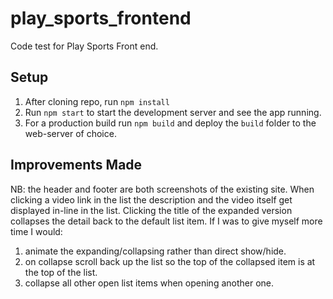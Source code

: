 # play_sports_frontend

Code test for Play Sports Front end.

## Setup
1) After cloning repo, run `npm install`
2) Run `npm start` to start the development server and see the app running.
3) For a production build run `npm build` and deploy the `build` folder to the web-server of choice.

## Improvements Made
NB: the header and footer are both screenshots of the existing site.
When clicking a video link in the list the description and the video itself get displayed in-line in the list.
Clicking the title of the expanded version collapses the detail back to the default list item.
If I was to give myself more time I would:
1) animate the expanding/collapsing rather than direct show/hide.
2) on collapse scroll back up the list so the top of the collapsed item is at the top of the list.
3) collapse all other open list items when opening another one.